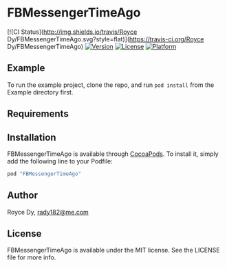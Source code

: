 # FBMessengerTimeAgo

[![CI Status](http://img.shields.io/travis/Royce Dy/FBMessengerTimeAgo.svg?style=flat)](https://travis-ci.org/Royce Dy/FBMessengerTimeAgo)
[![Version](https://img.shields.io/cocoapods/v/FBMessengerTimeAgo.svg?style=flat)](http://cocoapods.org/pods/FBMessengerTimeAgo)
[![License](https://img.shields.io/cocoapods/l/FBMessengerTimeAgo.svg?style=flat)](http://cocoapods.org/pods/FBMessengerTimeAgo)
[![Platform](https://img.shields.io/cocoapods/p/FBMessengerTimeAgo.svg?style=flat)](http://cocoapods.org/pods/FBMessengerTimeAgo)

## Example

To run the example project, clone the repo, and run `pod install` from the Example directory first.

## Requirements

## Installation

FBMessengerTimeAgo is available through [CocoaPods](http://cocoapods.org). To install
it, simply add the following line to your Podfile:

```ruby
pod "FBMessengerTimeAgo"
```

## Author

Royce Dy, rady182@me.com

## License

FBMessengerTimeAgo is available under the MIT license. See the LICENSE file for more info.
